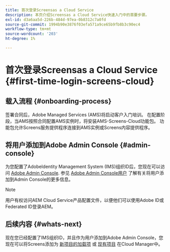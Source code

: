 ```yaml
---
title: 首次登录Screensas a Cloud Service
description: 本页介绍Screensas a Cloud Service快速入门中的首要步骤。
exl-id: d3a6aa5d-226b-484d-97ea-0b8312c7a0fd
source-git-commit: 1994b90e3876f03efa571a9ce65b9fb8b3c90ec4
workflow-type: tm+mt
source-wordcount: '203'
ht-degree: 1%

---
```


# 首次登录Screensas a Cloud Service {#first-time-login-screens-cloud}


## 载入流程 {#onboarding-process}

签署合同后，Adobe Managed Services (AMS)将启动客户入门培训。 在配置阶段，当AMS按照合同配置AMS实例时，将安装AMS-Screens-Cloud功能包。 功能包允许Screens服务提供程序连接到AMS实例或Screens内容提供程序。

## 将用户添加到Adobe Admin Console {#admin-console}

为您配置了AdobeIdentity Management System (IMS)组织ID后，您现在可以访问 [Adobe Admin Console](https://adminconsole.adobe.com/). 参见 [Adobe Admin Console用户](https://helpx.adobe.com/enterprise/admin-guide.html/enterprise/using/users.ug.html) 了解有关将用户添加到Admin Console的更多信息。

>[!NOTE]
>用户有权访问AEM Cloud Service产品配置文件，以便他们可以使用Adobe ID或Federated ID登录AEM。

## 后续内容 {#whats-next}

现在您已经配置了IMS组织ID，并且作为用户添加到Adobe Admin Console，您现在可以将Screens添加为 [新项目的加载项](/help/screens-cloud/onboarding-screens-cloud/add-on-new-program-screens-cloud.md) 或 [现有项目](/help/screens-cloud/onboarding-screens-cloud/add-on-existing-program-screens-cloud.md) 在Cloud Manager中。

